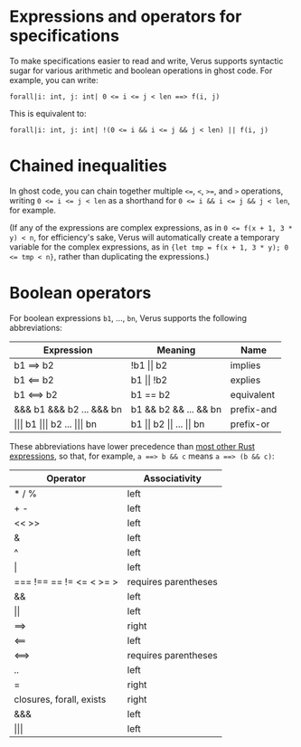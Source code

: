 # Expressions and operators for specifications

To make specifications easier to read and write,
Verus supports syntactic sugar for various arithmetic and boolean operations in ghost code.
For example, you can write:

```
forall|i: int, j: int| 0 <= i <= j < len ==> f(i, j)
```

This is equivalent to:

```
forall|i: int, j: int| !(0 <= i && i <= j && j < len) || f(i, j)
```

# Chained inequalities

In ghost code, you can chain together multiple `<=`, `<`, `>=`, and `>` operations,
writing `0 <= i <= j < len` as a shorthand for `0 <= i && i <= j && j < len`, for example.

(If any of the expressions are complex expressions,
as in `0 <= f(x + 1, 3 * y) < n`,
for efficiency's sake,
Verus will automatically create a temporary variable for the complex expressions,
as in `{let tmp = f(x + 1, 3 * y); 0 <= tmp < n}`,
rather than duplicating the expressions.)

# Boolean operators

For boolean expressions `b1`, ..., `bn`,
Verus supports the following abbreviations:

| Expression                                                            | Meaning                                             | Name        |
|-----------------------------------------------------------------------|-----------------------------------------------------|-------------|
| b1 ==> b2                                                             | !b1 &#124;&#124; b2                                 | implies     |
| b1 <== b2                                                             | b1 &#124;&#124; !b2                                 | explies     |
| b1 <==> b2                                                            | b1 == b2                                            | equivalent  |
| &&& b1 &&& b2 ... &&& bn                                              | b1 && b2 && ... && bn                               | prefix-and  |
| &#124;&#124;&#124; b1 &#124;&#124;&#124; b2 ... &#124;&#124;&#124; bn | b1 &#124;&#124; b2 &#124;&#124; ... &#124;&#124; bn | prefix-or   |

These abbreviations have lower precedence than
[most other Rust expressions](https://doc.rust-lang.org/reference/expressions.html),
so that, for example, `a ==> b && c` means `a ==> (b && c)`:

| Operator                 | Associativity         |
|--------------------------|-----------------------|
| * / %                    | left                  |
| + -                      | left                  |
| << >>                    | left                  |
| &                        | left                  |
| ^                        | left                  |
| &#124;                   | left                  |
| === !== == != <= < >= >  | requires parentheses  |
| &&                       | left                  |
| &#124;&#124;             | left                  |
| ==>                      | right                 |
| <==                      | left                  |
| <==>                     | requires parentheses  |
| ..                       | left                  |
| =                        | right                 |
| closures, forall, exists | right                 |
| &&&                      | left                  |
| &#124;&#124;&#124;       | left                  |

